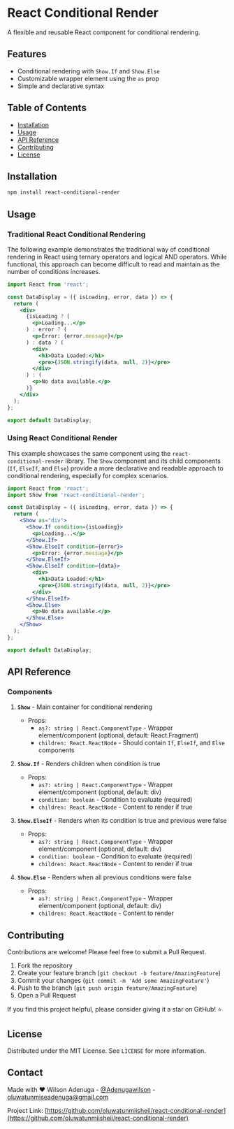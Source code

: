 # React Conditional Render

A flexible and reusable React component for conditional rendering.

## Features

- Conditional rendering with `Show.If` and `Show.Else`
- Customizable wrapper element using the `as` prop
- Simple and declarative syntax

## Table of Contents

- [Installation](#installation)
- [Usage](#usage)
- [API Reference](#api-reference)
- [Contributing](#contributing)
- [License](#license)

## Installation

```bash
npm install react-conditional-render
```

## Usage

### Traditional React Conditional Rendering

The following example demonstrates the traditional way of conditional rendering in React using ternary operators and logical AND operators. While functional, this approach can become difficult to read and maintain as the number of conditions increases.

```jsx
import React from 'react';

const DataDisplay = ({ isLoading, error, data }) => {
  return (
    <div>
      {isLoading ? (
        <p>Loading...</p>
      ) : error ? (
        <p>Error: {error.message}</p>
      ) : data ? (
        <div>
          <h1>Data Loaded:</h1>
          <pre>{JSON.stringify(data, null, 2)}</pre>
        </div>
      ) : (
        <p>No data available.</p>
      )}
    </div>
  );
};

export default DataDisplay;
```

### Using React Conditional Render

This example showcases the same component using the `react-conditional-render` library. The `Show` component and its child components (`If`, `ElseIf`, and `Else`) provide a more declarative and readable approach to conditional rendering, especially for complex scenarios.

```jsx
import React from 'react';
import Show from 'react-conditional-render';

const DataDisplay = ({ isLoading, error, data }) => {
  return (
    <Show as="div">
      <Show.If condition={isLoading}>
        <p>Loading...</p>
      </Show.If>
      <Show.ElseIf condition={error}>
        <p>Error: {error.message}</p>
      </Show.ElseIf>
      <Show.ElseIf condition={data}>
        <div>
          <h1>Data Loaded:</h1>
          <pre>{JSON.stringify(data, null, 2)}</pre>
        </div>
      </Show.ElseIf>
      <Show.Else>
        <p>No data available.</p>
      </Show.Else>
    </Show>
  );
};

export default DataDisplay;
```

## API Reference

### Components

1. **`Show`** - Main container for conditional rendering

   - Props:
     - `as?: string | React.ComponentType` - Wrapper element/component (optional, default: React.Fragment)
     - `children: React.ReactNode` - Should contain `If`, `ElseIf`, and `Else` components

2. **`Show.If`** - Renders children when condition is true

   - Props:
     - `as?: string | React.ComponentType` - Wrapper element/component (optional, default: div)
     - `condition: boolean` - Condition to evaluate (required)
     - `children: React.ReactNode` - Content to render if true

3. **`Show.ElseIf`** - Renders when its condition is true and previous were false

   - Props:
     - `as?: string | React.ComponentType` - Wrapper element/component (optional, default: div)
     - `condition: boolean` - Condition to evaluate (required)
     - `children: React.ReactNode` - Content to render if true

4. **`Show.Else`** - Renders when all previous conditions were false
   - Props:
     - `as?: string | React.ComponentType` - Wrapper element/component (optional, default: div)
     - `children: React.ReactNode` - Content to render

## Contributing

Contributions are welcome! Please feel free to submit a Pull Request.

1. Fork the repository
2. Create your feature branch (`git checkout -b feature/AmazingFeature`)
3. Commit your changes (`git commit -m 'Add some AmazingFeature'`)
4. Push to the branch (`git push origin feature/AmazingFeature`)
5. Open a Pull Request

If you find this project helpful, please consider giving it a star on GitHub! ⭐️

## License

Distributed under the MIT License. See `LICENSE` for more information.

## Contact

Made with ❤️ Wilson Adenuga - [@Adenugawilson](https://x.com/Adenugawilson) - oluwatunmiseadenuga@gmail.com

Project Link: [https://github.com/oluwatunmiisheii/react-conditional-render](https://github.com/oluwatunmiisheii/react-conditional-render)
